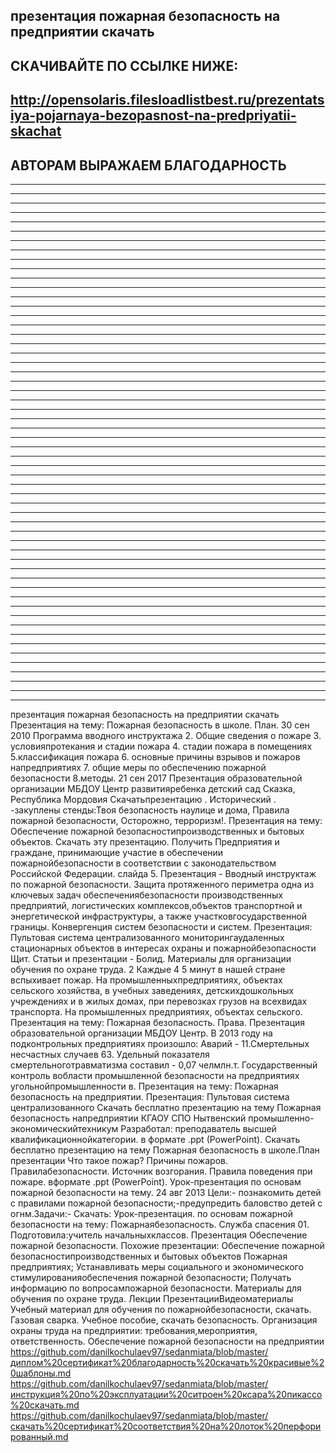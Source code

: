 презентация пожарная безопасность на предприятии скачать
--------------------------------------------------
СКАЧИВАЙТЕ ПО ССЫЛКЕ НИЖЕ:
--------------------------------------------------
http://opensolaris.filesloadlistbest.ru/prezentatsiya-pojarnaya-bezopasnost-na-predpriyatii-skachat
--------------------------------------------------
АВТОРАМ ВЫРАЖАЕМ БЛАГОДАРНОСТЬ
--------------------------------------------------
--------------------------------------------------
--------------------------------------------------
--------------------------------------------------
--------------------------------------------------
--------------------------------------------------
--------------------------------------------------
--------------------------------------------------
--------------------------------------------------
--------------------------------------------------
--------------------------------------------------
--------------------------------------------------
--------------------------------------------------
--------------------------------------------------
--------------------------------------------------
--------------------------------------------------
--------------------------------------------------
--------------------------------------------------
--------------------------------------------------
--------------------------------------------------
--------------------------------------------------
--------------------------------------------------
--------------------------------------------------
--------------------------------------------------
--------------------------------------------------
--------------------------------------------------
--------------------------------------------------
--------------------------------------------------
--------------------------------------------------
--------------------------------------------------
--------------------------------------------------
--------------------------------------------------
--------------------------------------------------
--------------------------------------------------
--------------------------------------------------
--------------------------------------------------
--------------------------------------------------
--------------------------------------------------
--------------------------------------------------
--------------------------------------------------
--------------------------------------------------
--------------------------------------------------
--------------------------------------------------
--------------------------------------------------
--------------------------------------------------
--------------------------------------------------
--------------------------------------------------
--------------------------------------------------
--------------------------------------------------
--------------------------------------------------
--------------------------------------------------
--------------------------------------------------
--------------------------------------------------
--------------------------------------------------
--------------------------------------------------
--------------------------------------------------
--------------------------------------------------
презентация пожарная безопасность на предприятии скачать Презентация на тему: Пожарная безопасность в школе. План. 30 сен 2010  Программа вводного инструктажа 2. Общие сведения о пожаре 3. условияпротекания и стадии пожара 4. стадии пожара в помещениях 5.классификация пожара 6. основные причины взрывов и пожаров напредприятиях 7. общие меры по обеспечению пожарной безопасности 8.методы. 21 сен 2017  Презентация образовательной организации  МБДОУ Центр развитияребенка  детский сад Сказка, Республика Мордовия  Скачатьпрезентацию . Исторический . -закуплены стенды:Твоя безопасность наулице и дома, Правила пожарной безопасности, Осторожно, терроризм!. Презентация на тему: Обеспечение пожарной безопасностипроизводственных и бытовых объектов. Скачать эту презентацию. Получить Предприятия и граждане, принимающие участие в обеспечении пожарнойбезопасности в соответствии с законодательством Российской Федерации. слайда 5. Презентация - Вводный инструктаж по пожарной безопасности. Защита протяженного периметра  одна из ключевых задач обеспечениябезопасности производственных предприятий, логистических комплексов,объектов транспортной и энергетической инфраструктуры, а также участковгосударственной границы. Конвергенция систем безопасности и систем. Презентация: Пультовая система централизованного мониторингаудаленных стационарных объектов в интересах охраны и пожарнойбезопасности Щит. Статьи и презентации - Болид. Материалы для организации обучения по охране труда. 2 Каждые 4  5 минут в нашей стране вспыхивает пожар. На промышленныхпредприятиях, объектах сельского хозяйства, в учебных заведениях, детскихдошкольных учреждениях и в жилых домах, при перевозках грузов на всехвидах транспорта. На промышленных предприятиях, объектах сельского. Презентация на тему: Пожарная безопасность. Права. Презентация образовательной организации  МБДОУ Центр. В 2013 году на подконтрольных предприятиях произошло: Аварий - 11.Смертельных несчастных случаев  63. Удельный показателя смертельноготравматизма составил - 0,07 челмлн.т. Государственный контроль вобласти промышленной безопасности на предприятиях угольнойпромышленности в. Презентация на тему: Пожарная безопасность на предприятии. Презентация: Пультовая система централизованного
Скачать бесплатно презентацию на тему Пожарная безопасность напредприятии КГАОУ СПО Нытвенский промышленно-экономическийтехникум Разработал: преподаватель высшей квалификационнойкатегории. в формате .ppt (PowerPoint). Скачать бесплатно презентацию на тему Пожарная безопасность в школе.План презентации Что такое пожар? Причины пожаров. Правилабезопасности. Источник возгорания. Правила поведения при пожаре. вформате .ppt (PowerPoint). Урок-презентация по основам пожарной безопасности на тему. 24 авг 2013  Цели:- познакомить детей с правилами пожарной безопасности;-предупредить баловство детей с огнм.Задачи:-  Скачать:  Урок-презентация. по основам пожарной безопасности на тему: Пожарнаябезопасность. Служба спасения 01. Подготовила:учитель начальныхклассов. Презентация Обеспечение пожарной безопасности. Похожие презентации: Обеспечение пожарной безопасностипроизводственных и бытовых объектов  Пожарная  предприятиях; Устанавливать меры социального и экономического стимулированияобеспечения пожарной безопасности;  Получать информацию по вопросампожарной безопасности. Материалы для обучения по охране труда. Лекции ПрезентацииВидеоматериалы  Учебный материал для обучения по пожарнойбезопасности, скачать. Газовая сварка. Учебное пособие, скачать безопасность. Организация охраны труда на предприятии: требования,мероприятия, ответственность. Обеспечение пожарной безопасности на предприятии
https://github.com/danilkochulaev97/sedanmiata/blob/master/диплом%20сертификат%20благодарность%20скачать%20красивые%20шаблоны.md
https://github.com/danilkochulaev97/sedanmiata/blob/master/инструкция%20по%20эксплуатации%20ситроен%20ксара%20пикассо%20скачать.md
https://github.com/danilkochulaev97/sedanmiata/blob/master/скачать%20сертификат%20соответствия%20на%20лоток%20перфорированный.md